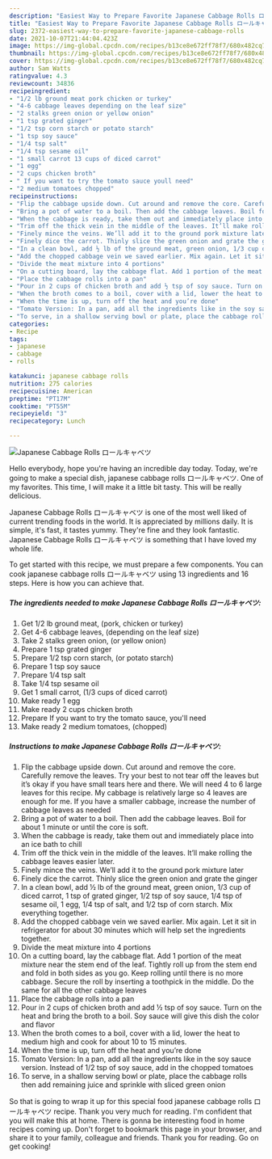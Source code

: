```yaml
---
description: "Easiest Way to Prepare Favorite Japanese Cabbage Rolls ロールキャベツ"
title: "Easiest Way to Prepare Favorite Japanese Cabbage Rolls ロールキャベツ"
slug: 2372-easiest-way-to-prepare-favorite-japanese-cabbage-rolls
date: 2021-10-07T21:44:04.423Z
image: https://img-global.cpcdn.com/recipes/b13ce8e672ff78f7/680x482cq70/japanese-cabbage-rolls-ロールキャベツ-recipe-main-photo.jpg
thumbnail: https://img-global.cpcdn.com/recipes/b13ce8e672ff78f7/680x482cq70/japanese-cabbage-rolls-ロールキャベツ-recipe-main-photo.jpg
cover: https://img-global.cpcdn.com/recipes/b13ce8e672ff78f7/680x482cq70/japanese-cabbage-rolls-ロールキャベツ-recipe-main-photo.jpg
author: Sam Watts
ratingvalue: 4.3
reviewcount: 34836
recipeingredient:
- "1/2 lb ground meat pork chicken or turkey"
- "4-6 cabbage leaves depending on the leaf size"
- "2 stalks green onion or yellow onion"
- "1 tsp grated ginger"
- "1/2 tsp corn starch or potato starch"
- "1 tsp soy sauce"
- "1/4 tsp salt"
- "1/4 tsp sesame oil"
- "1 small carrot 13 cups of diced carrot"
- "1 egg"
- "2 cups chicken broth"
- " If you want to try the tomato sauce youll need"
- "2 medium tomatoes chopped"
recipeinstructions:
- "Flip the cabbage upside down. Cut around and remove the core. Carefully remove the leaves. Try your best to not tear off the leaves but it’s okay if you have small tears here and there. We will need 4 to 6 large leaves for this recipe. My cabbage is relatively large so 4 leaves are enough for me. If you have a smaller cabbage, increase the number of cabbage leaves as needed"
- "Bring a pot of water to a boil. Then add the cabbage leaves. Boil for about 1 minute or until the core is soft."
- "When the cabbage is ready, take them out and immediately place into an ice bath to chill"
- "Trim off the thick vein in the middle of the leaves. It’ll make rolling the cabbage leaves easier later."
- "Finely mince the veins. We’ll add it to the ground pork mixture later"
- "Finely dice the carrot. Thinly slice the green onion and grate the ginger"
- "In a clean bowl, add ½ lb of the ground meat, green onion, 1/3 cup of diced carrot, 1 tsp of grated ginger, 1/2 tsp of soy sauce, 1/4 tsp of sesame oil, 1 egg, 1/4 tsp of salt, and 1/2 tsp of corn starch. Mix everything together."
- "Add the chopped cabbage vein we saved earlier. Mix again. Let it sit in refrigerator for about 30 minutes which will help set the ingredients together."
- "Divide the meat mixture into 4 portions"
- "On a cutting board, lay the cabbage flat. Add 1 portion of the meat mixture near the stem end of the leaf. Tightly roll up from the stem end and fold in both sides as you go. Keep rolling until there is no more cabbage. Secure the roll by inserting a toothpick in the middle. Do the same for all the other cabbage leaves"
- "Place the cabbage rolls into a pan"
- "Pour in 2 cups of chicken broth and add ½ tsp of soy sauce. Turn on the heat and bring the broth to a boil. Soy sauce will give this dish the color and flavor"
- "When the broth comes to a boil, cover with a lid, lower the heat to medium high and cook for about 10 to 15 minutes."
- "When the time is up, turn off the heat and you’re done"
- "Tomato Version: In a pan, add all the ingredients like in the soy sauce version. Instead of 1/2 tsp of soy sauce, add in the chopped tomatoes"
- "To serve, in a shallow serving bowl or plate, place the cabbage rolls then add remaining juice and sprinkle with sliced green onion"
categories:
- Recipe
tags:
- japanese
- cabbage
- rolls

katakunci: japanese cabbage rolls 
nutrition: 275 calories
recipecuisine: American
preptime: "PT17M"
cooktime: "PT55M"
recipeyield: "3"
recipecategory: Lunch

---
```



![Japanese Cabbage Rolls ロールキャベツ](https://img-global.cpcdn.com/recipes/b13ce8e672ff78f7/680x482cq70/japanese-cabbage-rolls-ロールキャベツ-recipe-main-photo.jpg)

Hello everybody, hope you're having an incredible day today. Today, we're going to make a special dish, japanese cabbage rolls ロールキャベツ. One of my favorites. This time, I will make it a little bit tasty. This will be really delicious.

Japanese Cabbage Rolls ロールキャベツ is one of the most well liked of current trending foods in the world. It is appreciated by millions daily. It is simple, it's fast, it tastes yummy. They're fine and they look fantastic. Japanese Cabbage Rolls ロールキャベツ is something that I have loved my whole life.




To get started with this recipe, we must prepare a few components. You can cook japanese cabbage rolls ロールキャベツ using 13 ingredients and 16 steps. Here is how you can achieve that.

<!--inarticleads1-->

##### The ingredients needed to make Japanese Cabbage Rolls ロールキャベツ:

1. Get 1/2 lb ground meat, (pork, chicken or turkey)
1. Get 4-6 cabbage leaves, (depending on the leaf size)
1. Take 2 stalks green onion, (or yellow onion)
1. Prepare 1 tsp grated ginger
1. Prepare 1/2 tsp corn starch, (or potato starch)
1. Prepare 1 tsp soy sauce
1. Prepare 1/4 tsp salt
1. Take 1/4 tsp sesame oil
1. Get 1 small carrot, (1/3 cups of diced carrot)
1. Make ready 1 egg
1. Make ready 2 cups chicken broth
1. Prepare  If you want to try the tomato sauce, you'll need
1. Make ready 2 medium tomatoes, (chopped)




<!--inarticleads2-->

##### Instructions to make Japanese Cabbage Rolls ロールキャベツ:

1. Flip the cabbage upside down. Cut around and remove the core. Carefully remove the leaves. Try your best to not tear off the leaves but it’s okay if you have small tears here and there. We will need 4 to 6 large leaves for this recipe. My cabbage is relatively large so 4 leaves are enough for me. If you have a smaller cabbage, increase the number of cabbage leaves as needed
1. Bring a pot of water to a boil. Then add the cabbage leaves. Boil for about 1 minute or until the core is soft.
1. When the cabbage is ready, take them out and immediately place into an ice bath to chill
1. Trim off the thick vein in the middle of the leaves. It’ll make rolling the cabbage leaves easier later.
1. Finely mince the veins. We’ll add it to the ground pork mixture later
1. Finely dice the carrot. Thinly slice the green onion and grate the ginger
1. In a clean bowl, add ½ lb of the ground meat, green onion, 1/3 cup of diced carrot, 1 tsp of grated ginger, 1/2 tsp of soy sauce, 1/4 tsp of sesame oil, 1 egg, 1/4 tsp of salt, and 1/2 tsp of corn starch. Mix everything together.
1. Add the chopped cabbage vein we saved earlier. Mix again. Let it sit in refrigerator for about 30 minutes which will help set the ingredients together.
1. Divide the meat mixture into 4 portions
1. On a cutting board, lay the cabbage flat. Add 1 portion of the meat mixture near the stem end of the leaf. Tightly roll up from the stem end and fold in both sides as you go. Keep rolling until there is no more cabbage. Secure the roll by inserting a toothpick in the middle. Do the same for all the other cabbage leaves
1. Place the cabbage rolls into a pan
1. Pour in 2 cups of chicken broth and add ½ tsp of soy sauce. Turn on the heat and bring the broth to a boil. Soy sauce will give this dish the color and flavor
1. When the broth comes to a boil, cover with a lid, lower the heat to medium high and cook for about 10 to 15 minutes.
1. When the time is up, turn off the heat and you’re done
1. Tomato Version: In a pan, add all the ingredients like in the soy sauce version. Instead of 1/2 tsp of soy sauce, add in the chopped tomatoes
1. To serve, in a shallow serving bowl or plate, place the cabbage rolls then add remaining juice and sprinkle with sliced green onion




So that is going to wrap it up for this special food japanese cabbage rolls ロールキャベツ recipe. Thank you very much for reading. I'm confident that you will make this at home. There is gonna be interesting food in home recipes coming up. Don't forget to bookmark this page in your browser, and share it to your family, colleague and friends. Thank you for reading. Go on get cooking!
